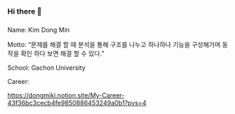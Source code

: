 ### Hi there 👋

###
Name: Kim Dong Min

Motto: “문제를 해결 할 때 분석을 통해 구조를 나누고 하나하나 기능을 구성해가며 동작을 확인 하다 보면 해결 할 수 있다.”

School: Gachon University

Career:

https://dongmiki.notion.site/My-Career-43f36bc3cecb4fe9850886453249a0b1?pvs=4
###

<!--
**ihaha424/ihaha424** is a ✨ _special_ ✨ repository because its `README.md` (this file) appears on your GitHub profile.

Here are some ideas to get you started:

- 🔭 I’m currently working on ...
- 🌱 I’m currently learning ...
- 👯 I’m looking to collaborate on ...
- 🤔 I’m looking for help with ...
- 💬 Ask me about ...
- 📫 How to reach me: ...
- 😄 Pronouns: ...
- ⚡ Fun fact: ...
-->
